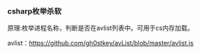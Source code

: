 ### csharp枚举杀软

原理:枚举进程名称，判断是否在avlist列表中。可用于cs内存加载。

avlist：https://github.com/gh0stkey/avList/blob/master/avlist.js

